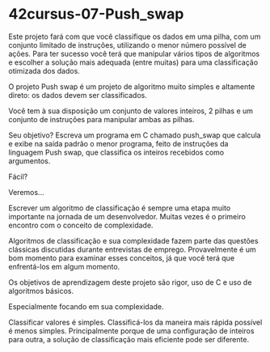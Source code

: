 # 42cursus-07-Push_swap

<!-- 
<p align="center">
	<a href="#"><img src="https://game.42sp.org.br/static/assets/achievements/push_swapn.png"/></a>
</p>
-->

Este projeto fará com que você classifique os dados em uma pilha, com um conjunto limitado de instruções, utilizando o menor número possível de ações. Para ter sucesso você terá que manipular vários tipos de algoritmos e escolher a solução mais adequada (entre muitas) para uma classificação otimizada dos dados.

O projeto Push swap é um projeto de algoritmo muito simples e altamente direto:
os dados devem ser classificados.

Você tem à sua disposição um conjunto de valores inteiros, 2 pilhas e um conjunto de instruções para manipular ambas as pilhas.

Seu objetivo? Escreva um programa em C chamado push_swap que calcula e exibe na saída padrão o menor programa, feito de instruções da linguagem Push swap,
que classifica os inteiros recebidos como argumentos.

Fácil?

Veremos...

Escrever um algoritmo de classificação é sempre uma etapa muito importante na jornada de um desenvolvedor. Muitas vezes é o primeiro encontro com o conceito de complexidade.

Algoritmos de classificação e sua complexidade fazem parte das questões clássicas discutidas durante entrevistas de emprego. Provavelmente é um bom momento para examinar esses conceitos, já que você terá que enfrentá-los em algum momento.

Os objetivos de aprendizagem deste projeto são rigor, uso de C e uso de algoritmos básicos.

Especialmente focando em sua complexidade.

Classificar valores é simples. Classificá-los da maneira mais rápida possível é menos simples. Principalmente porque de uma configuração de inteiros para outra, a solução de classificação mais eficiente pode ser diferente.